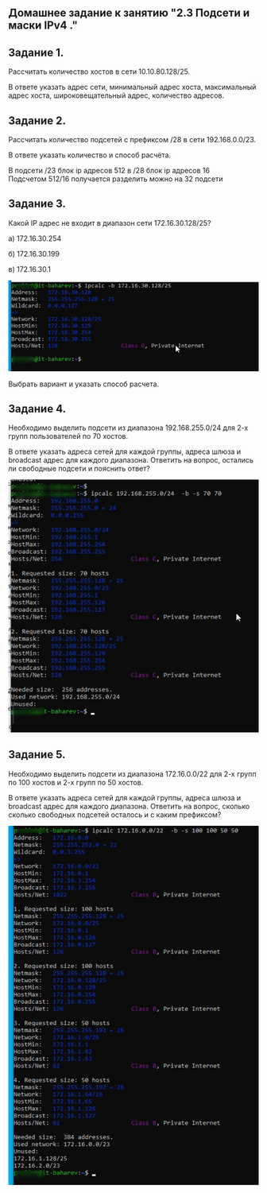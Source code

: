 ## Домашнее задание к занятию "2.3 Подсети и маски IPv4 ."


## Задание 1.
Рассчитать количество хостов в сети 10.10.80.128/25.

В ответе указать адрес сети, минимальный адрес хоста, максимальный адрес хоста, широковещательный адрес, количество адресов.



## Задание 2.
Рассчитать количество подсетей с префиксом /28 в сети 192.168.0.0/23.

В ответе указать количество и способ расчёта.

</p>В подсети /23  блок ip адресов 512  в /28 блок ip адресов 16</br>
Подсчетом 512/16   получается разделить можно на 32 подсети


## Задание 3.
Какой IP адрес не входит в диапазон сети 172.16.30.128/25?

а) 172.16.30.254

б) 172.16.30.199

в) 172.16.30.1

![skrin][def3]

Выбрать вариант и указать способ расчета.

## Задание 4.
Необходимо выделить подсети из диапазона 192.168.255.0/24 для 2-х групп пользователей по 70 хостов.

В ответе указать адреса сетей для каждой группы, адреса шлюза и broadcast адрес для каждого диапазона. Ответить на вопрос, остались ли свободные подсети и пояснить ответ?

![skrin][def4]

## Задание 5.
Необходимо выделить подсети из диапазона 172.16.0.0/22 для 2-х групп по 100 хостов и 2-х групп по 50 хостов.

В ответе указать адреса сетей для каждой группы, адреса шлюза и broadcast адрес для каждого диапазона. Ответить на вопрос, сколько сколько свободных подсетей осталось и с каким префиксом?

![skrin][def5]




[def1]: https://github.com/Prolink76/NTW-16/blob/970ae8128044c59189172a9efa972cb51612ad6c/image/image-3.jpg
[def3]: https://github.com/Prolink76/NTW-16/blob/970ae8128044c59189172a9efa972cb51612ad6c/image/image-3.jpg
[def4]: https://github.com/Prolink76/NTW-16/blob/c0a6dbfc759785e310b2f740ffb65c22940d46ef/image/image-4.jpg
[def5]: https://github.com/Prolink76/NTW-16/blob/c0a6dbfc759785e310b2f740ffb65c22940d46ef/image/image-5.jpg
